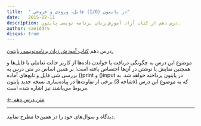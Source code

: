 ```yaml
---
title:  " فایل، ورودی و خروجی (I/O) در پایتون"
date:   2015-12-11
description: درس دهم از کتاب آزاد آموزش زبان برنامه نویسی پایتون.
author: saeiddrv
disqus: true
---
```


درس دهم [کتاب آموزش زبان برنامه‌نویسی پایتون.](https://coderz.ir/python)


موضوع این درس به چگونگی دریافت یا خواندن داده‌ها از کاربر حالت تعاملی یا فایل‌ها و همچنین نمایش یا نوشتن در آن‌ها اختصاص یافته است؛ بر همین اساس در متن درس به بررسی شی فایل و تابع‌های آماده ()print و ()input در پایتون پرداخته خواهد شد. به برخی از تفاوت‌ها در پیاده‌سازی نسخه جدید پایتون (شاخه 3x) که به موضوع این درس مربوط می‌باشند نیز اشاره شده است.


[← متن درس دهم](https://python.coderz.ir/lessons/l10.html)

---

دیدگاه و سوال‌های خود را در همین‌جا مطرح نمایید.
